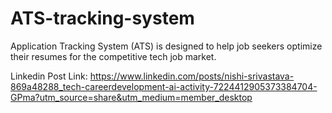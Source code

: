 # ATS-tracking-system
Application Tracking System (ATS) is  designed to help job seekers optimize their resumes for the competitive tech job market. 

Linkedin Post Link: https://www.linkedin.com/posts/nishi-srivastava-869a48288_tech-careerdevelopment-ai-activity-7224412905373384704-GPma?utm_source=share&utm_medium=member_desktop
